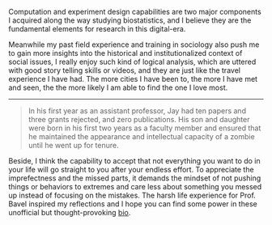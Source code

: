 Computation and experiment design capabilities are two major components I acquired along the way studying biostatistics, and I believe they are the fundamental elements for research in this digital-era.

Meanwhile my past field experience and training in sociology also push me to gain more insights into the historical and institutionalized context of social issues, I really enjoy such kind of logical analysis, which are uttered with good story telling skills or videos, and they are just like the travel experience I have had. The more cities I have been to, the more I have met and seen, the the more likely I am able to find the one I love most.


---

> In his first year as an assistant professor, Jay had ten papers and three grants rejected, and zero publications. His son and daughter were born in his first two years as a faculty member and ensured that he maintained the appearance and intellectual capacity of a zombie until he went up for tenure.

Beside, I think the capability to accept that not everything you want to do in your life will go straight to you after your endless effort. To appreciate the imprefectness and the missed parts, it demands the mindset of not pushing things or behaviors to extremes and care less about something you messed up instead of focusing on the mistakes. The harsh life experience for Prof. Bavel inspired my reflections and I hope you can find some power in these unofficial but thought-provoking [bio](http://www.psych.nyu.edu/vanbavel/lab/lab-members.html).



